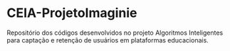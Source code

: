 # CEIA-ProjetoImaginie
Repositório dos códigos desenvolvidos no projeto Algoritmos Inteligentes para captação e retenção de usuários em plataformas educacionais.
